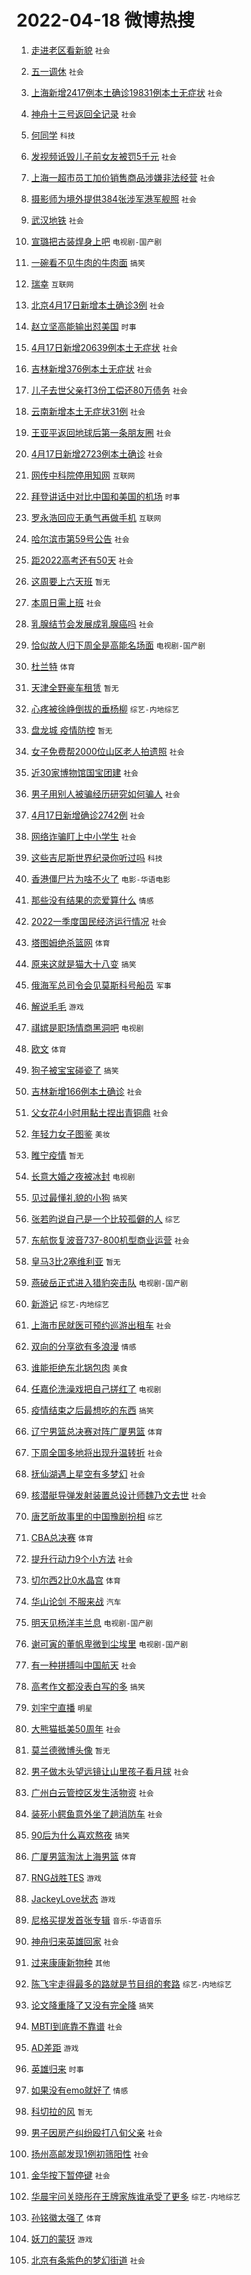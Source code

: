 # 2022-04-18 微博热搜 
1. [走进老区看新貌](https://m.weibo.cn/search?containerid=100103type%3D1%26t%3D10%26q%3D%23%E8%B5%B0%E8%BF%9B%E8%80%81%E5%8C%BA%E7%9C%8B%E6%96%B0%E8%B2%8C%23&stream_entry_id=51&isnewpage=1&extparam=seat%3D1%26c_type%3D51%26filter_type%3Drealtimehot%26pos%3D0%26cate%3D10103%26dgr%3D0%26display_time%3D1650245609%26pre_seqid%3D165024514008600612204&luicode=10000011&lfid=106003type%3D25%26t%3D3%26disable_hot%3D1%26filter_type%3Drealtimehot) `社会` 

2. [五一调休](https://m.weibo.cn/search?containerid=100103type%3D1%26t%3D10%26q%3D%23%E4%BA%94%E4%B8%80%E8%B0%83%E4%BC%91%23&stream_entry_id=31&isnewpage=1&extparam=seat%3D1%26c_type%3D31%26filter_type%3Drealtimehot%26cate%3D0%26dgr%3D0%26lcate%3D5001%26pos%3D0%26flag%3D1%26realpos%3D1%26display_time%3D1650245609%26pre_seqid%3D165024514008600612204&luicode=10000011&lfid=106003type%3D25%26t%3D3%26disable_hot%3D1%26filter_type%3Drealtimehot) `社会` 

3. [上海新增2417例本土确诊19831例本土无症状](https://m.weibo.cn/search?containerid=100103type%3D1%26t%3D10%26q%3D%23%E4%B8%8A%E6%B5%B7%E6%96%B0%E5%A2%9E2417%E4%BE%8B%E6%9C%AC%E5%9C%9F%E7%A1%AE%E8%AF%8A19831%E4%BE%8B%E6%9C%AC%E5%9C%9F%E6%97%A0%E7%97%87%E7%8A%B6%23&stream_entry_id=31&isnewpage=1&extparam=seat%3D1%26c_type%3D31%26filter_type%3Drealtimehot%26cate%3D0%26dgr%3D0%26lcate%3D5001%26pos%3D1%26flag%3D16%26realpos%3D2%26display_time%3D1650245609%26pre_seqid%3D165024514008600612204&luicode=10000011&lfid=106003type%3D25%26t%3D3%26disable_hot%3D1%26filter_type%3Drealtimehot) `社会` 

4. [神舟十三号返回全记录](https://m.weibo.cn/search?containerid=100103type%3D1%26t%3D10%26q%3D%23%E7%A5%9E%E8%88%9F%E5%8D%81%E4%B8%89%E5%8F%B7%E8%BF%94%E5%9B%9E%E5%85%A8%E8%AE%B0%E5%BD%95%23&stream_entry_id=31&isnewpage=1&extparam=seat%3D1%26c_type%3D31%26filter_type%3Drealtimehot%26cate%3D0%26dgr%3D0%26lcate%3D5001%26pos%3D2%26flag%3D0%26realpos%3D3%26display_time%3D1650245609%26pre_seqid%3D165024514008600612204&luicode=10000011&lfid=106003type%3D25%26t%3D3%26disable_hot%3D1%26filter_type%3Drealtimehot) `社会` 

5. [何同学](https://m.weibo.cn/search?containerid=100103type%3D1%26t%3D10%26q%3D%E4%BD%95%E5%90%8C%E5%AD%A6&stream_entry_id=31&isnewpage=1&extparam=seat%3D1%26c_type%3D31%26filter_type%3Drealtimehot%26cate%3D0%26dgr%3D0%26lcate%3D5001%26pos%3D3%26flag%3D16%26realpos%3D4%26display_time%3D1650245609%26pre_seqid%3D165024514008600612204&luicode=10000011&lfid=106003type%3D25%26t%3D3%26disable_hot%3D1%26filter_type%3Drealtimehot) `科技` 

6. [发视频诋毁儿子前女友被罚5千元](https://m.weibo.cn/search?containerid=100103type%3D1%26t%3D10%26q%3D%23%E5%8F%91%E8%A7%86%E9%A2%91%E8%AF%8B%E6%AF%81%E5%84%BF%E5%AD%90%E5%89%8D%E5%A5%B3%E5%8F%8B%E8%A2%AB%E7%BD%9A5%E5%8D%83%E5%85%83%23&stream_entry_id=31&isnewpage=1&extparam=seat%3D1%26c_type%3D31%26filter_type%3Drealtimehot%26cate%3D0%26dgr%3D0%26lcate%3D5001%26pos%3D4%26flag%3D1%26realpos%3D5%26display_time%3D1650245609%26pre_seqid%3D165024514008600612204&luicode=10000011&lfid=106003type%3D25%26t%3D3%26disable_hot%3D1%26filter_type%3Drealtimehot) `社会` 

7. [上海一超市员工加价销售商品涉嫌非法经营](https://m.weibo.cn/search?containerid=100103type%3D1%26t%3D10%26q%3D%23%E4%B8%8A%E6%B5%B7%E4%B8%80%E8%B6%85%E5%B8%82%E5%91%98%E5%B7%A5%E5%8A%A0%E4%BB%B7%E9%94%80%E5%94%AE%E5%95%86%E5%93%81%E6%B6%89%E5%AB%8C%E9%9D%9E%E6%B3%95%E7%BB%8F%E8%90%A5%23&stream_entry_id=31&isnewpage=1&extparam=seat%3D1%26c_type%3D31%26filter_type%3Drealtimehot%26cate%3D0%26dgr%3D0%26lcate%3D5001%26pos%3D5%26flag%3D16%26realpos%3D6%26display_time%3D1650245609%26pre_seqid%3D165024514008600612204&luicode=10000011&lfid=106003type%3D25%26t%3D3%26disable_hot%3D1%26filter_type%3Drealtimehot) `社会` 

8. [摄影师为境外提供384张涉军港军舰照](https://m.weibo.cn/search?containerid=100103type%3D1%26t%3D10%26q%3D%23%E6%91%84%E5%BD%B1%E5%B8%88%E4%B8%BA%E5%A2%83%E5%A4%96%E6%8F%90%E4%BE%9B384%E5%BC%A0%E6%B6%89%E5%86%9B%E6%B8%AF%E5%86%9B%E8%88%B0%E7%85%A7%23&stream_entry_id=31&isnewpage=1&extparam=seat%3D1%26c_type%3D31%26filter_type%3Drealtimehot%26cate%3D0%26dgr%3D0%26lcate%3D5001%26pos%3D6%26flag%3D0%26realpos%3D7%26display_time%3D1650245609%26pre_seqid%3D165024514008600612204&luicode=10000011&lfid=106003type%3D25%26t%3D3%26disable_hot%3D1%26filter_type%3Drealtimehot) `社会` 

9. [武汉地铁](https://m.weibo.cn/search?containerid=100103type%3D1%26t%3D10%26q%3D%23%E6%AD%A6%E6%B1%89%E5%9C%B0%E9%93%81%23&stream_entry_id=31&isnewpage=1&extparam=seat%3D1%26c_type%3D31%26filter_type%3Drealtimehot%26cate%3D0%26dgr%3D0%26lcate%3D5001%26pos%3D7%26flag%3D0%26realpos%3D8%26display_time%3D1650245609%26pre_seqid%3D165024514008600612204&luicode=10000011&lfid=106003type%3D25%26t%3D3%26disable_hot%3D1%26filter_type%3Drealtimehot) `社会` 

10. [宣璐把古装焊身上吧](https://m.weibo.cn/search?containerid=100103type%3D1%26t%3D10%26q%3D%23%E5%AE%A3%E7%92%90%E6%8A%8A%E5%8F%A4%E8%A3%85%E7%84%8A%E8%BA%AB%E4%B8%8A%E5%90%A7%23&stream_entry_id=31&isnewpage=1&extparam=seat%3D1%26c_type%3D31%26filter_type%3Drealtimehot%26cate%3D0%26dgr%3D0%26lcate%3D5001%26pos%3D8%26flag%3D0%26realpos%3D9%26display_time%3D1650245609%26pre_seqid%3D165024514008600612204&luicode=10000011&lfid=106003type%3D25%26t%3D3%26disable_hot%3D1%26filter_type%3Drealtimehot) `电视剧-国产剧` 

11. [一碗看不见牛肉的牛肉面](https://m.weibo.cn/search?containerid=100103type%3D1%26t%3D10%26q%3D%23%E4%B8%80%E7%A2%97%E7%9C%8B%E4%B8%8D%E8%A7%81%E7%89%9B%E8%82%89%E7%9A%84%E7%89%9B%E8%82%89%E9%9D%A2%23&stream_entry_id=31&isnewpage=1&extparam=seat%3D1%26c_type%3D31%26filter_type%3Drealtimehot%26cate%3D0%26dgr%3D0%26lcate%3D5001%26pos%3D9%26flag%3D0%26realpos%3D10%26display_time%3D1650245609%26pre_seqid%3D165024514008600612204&luicode=10000011&lfid=106003type%3D25%26t%3D3%26disable_hot%3D1%26filter_type%3Drealtimehot) `搞笑` 

12. [瑞幸](https://m.weibo.cn/search?containerid=100103type%3D1%26t%3D10%26q%3D%E7%91%9E%E5%B9%B8&stream_entry_id=31&isnewpage=1&extparam=seat%3D1%26c_type%3D31%26filter_type%3Drealtimehot%26cate%3D0%26dgr%3D0%26lcate%3D5001%26pos%3D10%26flag%3D1%26realpos%3D11%26display_time%3D1650245609%26pre_seqid%3D165024514008600612204&luicode=10000011&lfid=106003type%3D25%26t%3D3%26disable_hot%3D1%26filter_type%3Drealtimehot) `互联网` 

13. [北京4月17日新增本土确诊3例](https://m.weibo.cn/search?containerid=100103type%3D1%26t%3D10%26q%3D%23%E5%8C%97%E4%BA%AC4%E6%9C%8817%E6%97%A5%E6%96%B0%E5%A2%9E%E6%9C%AC%E5%9C%9F%E7%A1%AE%E8%AF%8A3%E4%BE%8B%23&stream_entry_id=31&isnewpage=1&extparam=seat%3D1%26c_type%3D31%26filter_type%3Drealtimehot%26cate%3D0%26dgr%3D0%26lcate%3D5001%26pos%3D11%26flag%3D1%26realpos%3D12%26display_time%3D1650245609%26pre_seqid%3D165024514008600612204&luicode=10000011&lfid=106003type%3D25%26t%3D3%26disable_hot%3D1%26filter_type%3Drealtimehot) `社会` 

14. [赵立坚高能输出怼美国](https://m.weibo.cn/search?containerid=100103type%3D1%26t%3D10%26q%3D%23%E8%B5%B5%E7%AB%8B%E5%9D%9A%E9%AB%98%E8%83%BD%E8%BE%93%E5%87%BA%E6%80%BC%E7%BE%8E%E5%9B%BD%23&stream_entry_id=31&isnewpage=1&extparam=seat%3D1%26c_type%3D31%26filter_type%3Drealtimehot%26cate%3D0%26dgr%3D0%26lcate%3D5001%26pos%3D12%26flag%3D0%26realpos%3D13%26display_time%3D1650245609%26pre_seqid%3D165024514008600612204&luicode=10000011&lfid=106003type%3D25%26t%3D3%26disable_hot%3D1%26filter_type%3Drealtimehot) `时事` 

15. [4月17日新增20639例本土无症状](https://m.weibo.cn/search?containerid=100103type%3D1%26t%3D10%26q%3D%234%E6%9C%8817%E6%97%A5%E6%96%B0%E5%A2%9E20639%E4%BE%8B%E6%9C%AC%E5%9C%9F%E6%97%A0%E7%97%87%E7%8A%B6%23&stream_entry_id=31&isnewpage=1&extparam=seat%3D1%26c_type%3D31%26filter_type%3Drealtimehot%26cate%3D0%26dgr%3D0%26lcate%3D5001%26pos%3D13%26flag%3D1%26realpos%3D14%26display_time%3D1650245609%26pre_seqid%3D165024514008600612204&luicode=10000011&lfid=106003type%3D25%26t%3D3%26disable_hot%3D1%26filter_type%3Drealtimehot) `社会` 

16. [吉林新增376例本土无症状](https://m.weibo.cn/search?containerid=100103type%3D1%26t%3D10%26q%3D%23%E5%90%89%E6%9E%97%E6%96%B0%E5%A2%9E376%E4%BE%8B%E6%9C%AC%E5%9C%9F%E6%97%A0%E7%97%87%E7%8A%B6%23&stream_entry_id=31&isnewpage=1&extparam=seat%3D1%26c_type%3D31%26filter_type%3Drealtimehot%26cate%3D0%26dgr%3D0%26lcate%3D5001%26pos%3D14%26flag%3D1%26realpos%3D15%26display_time%3D1650245609%26pre_seqid%3D165024514008600612204&luicode=10000011&lfid=106003type%3D25%26t%3D3%26disable_hot%3D1%26filter_type%3Drealtimehot) `社会` 

17. [儿子去世父亲打3份工偿还80万债务](https://m.weibo.cn/search?containerid=100103type%3D1%26t%3D10%26q%3D%23%E5%84%BF%E5%AD%90%E5%8E%BB%E4%B8%96%E7%88%B6%E4%BA%B2%E6%89%933%E4%BB%BD%E5%B7%A5%E5%81%BF%E8%BF%9880%E4%B8%87%E5%80%BA%E5%8A%A1%23&stream_entry_id=31&isnewpage=1&extparam=seat%3D1%26c_type%3D31%26filter_type%3Drealtimehot%26cate%3D0%26dgr%3D0%26lcate%3D5001%26pos%3D15%26flag%3D0%26realpos%3D16%26display_time%3D1650245609%26pre_seqid%3D165024514008600612204&luicode=10000011&lfid=106003type%3D25%26t%3D3%26disable_hot%3D1%26filter_type%3Drealtimehot) `社会` 

18. [云南新增本土无症状31例](https://m.weibo.cn/search?containerid=100103type%3D1%26t%3D10%26q%3D%23%E4%BA%91%E5%8D%97%E6%96%B0%E5%A2%9E%E6%9C%AC%E5%9C%9F%E6%97%A0%E7%97%87%E7%8A%B631%E4%BE%8B%23&stream_entry_id=31&isnewpage=1&extparam=seat%3D1%26c_type%3D31%26filter_type%3Drealtimehot%26cate%3D0%26dgr%3D0%26lcate%3D5001%26pos%3D16%26flag%3D1%26realpos%3D17%26display_time%3D1650245609%26pre_seqid%3D165024514008600612204&luicode=10000011&lfid=106003type%3D25%26t%3D3%26disable_hot%3D1%26filter_type%3Drealtimehot) `社会` 

19. [王亚平返回地球后第一条朋友圈](https://m.weibo.cn/search?containerid=100103type%3D1%26t%3D10%26q%3D%23%E7%8E%8B%E4%BA%9A%E5%B9%B3%E8%BF%94%E5%9B%9E%E5%9C%B0%E7%90%83%E5%90%8E%E7%AC%AC%E4%B8%80%E6%9D%A1%E6%9C%8B%E5%8F%8B%E5%9C%88%23&stream_entry_id=31&isnewpage=1&extparam=seat%3D1%26c_type%3D31%26filter_type%3Drealtimehot%26cate%3D0%26dgr%3D0%26lcate%3D5001%26pos%3D17%26flag%3D0%26realpos%3D18%26display_time%3D1650245609%26pre_seqid%3D165024514008600612204&luicode=10000011&lfid=106003type%3D25%26t%3D3%26disable_hot%3D1%26filter_type%3Drealtimehot) `社会` 

20. [4月17日新增2723例本土确诊](https://m.weibo.cn/search?containerid=100103type%3D1%26t%3D10%26q%3D%234%E6%9C%8817%E6%97%A5%E6%96%B0%E5%A2%9E2723%E4%BE%8B%E6%9C%AC%E5%9C%9F%E7%A1%AE%E8%AF%8A%23&stream_entry_id=31&isnewpage=1&extparam=seat%3D1%26c_type%3D31%26filter_type%3Drealtimehot%26cate%3D0%26dgr%3D0%26lcate%3D5001%26pos%3D18%26flag%3D1%26realpos%3D19%26display_time%3D1650245609%26pre_seqid%3D165024514008600612204&luicode=10000011&lfid=106003type%3D25%26t%3D3%26disable_hot%3D1%26filter_type%3Drealtimehot) `社会` 

21. [网传中科院停用知网](https://m.weibo.cn/search?containerid=100103type%3D1%26t%3D10%26q%3D%23%E7%BD%91%E4%BC%A0%E4%B8%AD%E7%A7%91%E9%99%A2%E5%81%9C%E7%94%A8%E7%9F%A5%E7%BD%91%23&stream_entry_id=31&isnewpage=1&extparam=seat%3D1%26c_type%3D31%26filter_type%3Drealtimehot%26cate%3D0%26dgr%3D0%26lcate%3D5001%26pos%3D19%26flag%3D0%26realpos%3D20%26display_time%3D1650245609%26pre_seqid%3D165024514008600612204&luicode=10000011&lfid=106003type%3D25%26t%3D3%26disable_hot%3D1%26filter_type%3Drealtimehot) `互联网` 

22. [拜登讲话中对比中国和美国的机场](https://m.weibo.cn/search?containerid=100103type%3D1%26t%3D10%26q%3D%23%E6%8B%9C%E7%99%BB%E8%AE%B2%E8%AF%9D%E4%B8%AD%E5%AF%B9%E6%AF%94%E4%B8%AD%E5%9B%BD%E5%92%8C%E7%BE%8E%E5%9B%BD%E7%9A%84%E6%9C%BA%E5%9C%BA%23&stream_entry_id=31&isnewpage=1&extparam=seat%3D1%26c_type%3D31%26filter_type%3Drealtimehot%26cate%3D0%26dgr%3D0%26lcate%3D5001%26pos%3D20%26flag%3D0%26realpos%3D21%26display_time%3D1650245609%26pre_seqid%3D165024514008600612204&luicode=10000011&lfid=106003type%3D25%26t%3D3%26disable_hot%3D1%26filter_type%3Drealtimehot) `时事` 

23. [罗永浩回应无勇气再做手机](https://m.weibo.cn/search?containerid=100103type%3D1%26t%3D10%26q%3D%23%E7%BD%97%E6%B0%B8%E6%B5%A9%E5%9B%9E%E5%BA%94%E6%97%A0%E5%8B%87%E6%B0%94%E5%86%8D%E5%81%9A%E6%89%8B%E6%9C%BA%23&stream_entry_id=31&isnewpage=1&extparam=seat%3D1%26c_type%3D31%26filter_type%3Drealtimehot%26cate%3D0%26dgr%3D0%26lcate%3D5001%26pos%3D21%26flag%3D0%26realpos%3D22%26display_time%3D1650245609%26pre_seqid%3D165024514008600612204&luicode=10000011&lfid=106003type%3D25%26t%3D3%26disable_hot%3D1%26filter_type%3Drealtimehot) `互联网` 

24. [哈尔滨市第59号公告](https://m.weibo.cn/search?containerid=100103type%3D1%26t%3D10%26q%3D%23%E5%93%88%E5%B0%94%E6%BB%A8%E5%B8%82%E7%AC%AC59%E5%8F%B7%E5%85%AC%E5%91%8A%23&stream_entry_id=31&isnewpage=1&extparam=seat%3D1%26c_type%3D31%26filter_type%3Drealtimehot%26cate%3D0%26dgr%3D0%26lcate%3D5001%26pos%3D22%26flag%3D1%26realpos%3D23%26display_time%3D1650245609%26pre_seqid%3D165024514008600612204&luicode=10000011&lfid=106003type%3D25%26t%3D3%26disable_hot%3D1%26filter_type%3Drealtimehot) `社会` 

25. [距2022高考还有50天](https://m.weibo.cn/search?containerid=100103type%3D1%26t%3D10%26q%3D%23%E8%B7%9D2022%E9%AB%98%E8%80%83%E8%BF%98%E6%9C%8950%E5%A4%A9%23&stream_entry_id=31&isnewpage=1&extparam=seat%3D1%26c_type%3D31%26filter_type%3Drealtimehot%26cate%3D0%26dgr%3D0%26lcate%3D5001%26pos%3D23%26flag%3D0%26realpos%3D24%26display_time%3D1650245609%26pre_seqid%3D165024514008600612204&luicode=10000011&lfid=106003type%3D25%26t%3D3%26disable_hot%3D1%26filter_type%3Drealtimehot) `社会` 

26. [这周要上六天班](https://m.weibo.cn/search?containerid=100103type%3D1%26t%3D10%26q%3D%E8%BF%99%E5%91%A8%E8%A6%81%E4%B8%8A%E5%85%AD%E5%A4%A9%E7%8F%AD&stream_entry_id=31&isnewpage=1&extparam=seat%3D1%26c_type%3D31%26filter_type%3Drealtimehot%26cate%3D0%26dgr%3D0%26lcate%3D5001%26pos%3D24%26flag%3D1%26realpos%3D25%26display_time%3D1650245609%26pre_seqid%3D165024514008600612204&luicode=10000011&lfid=106003type%3D25%26t%3D3%26disable_hot%3D1%26filter_type%3Drealtimehot) `暂无` 

27. [本周日需上班](https://m.weibo.cn/search?containerid=100103type%3D1%26t%3D10%26q%3D%23%E6%9C%AC%E5%91%A8%E6%97%A5%E9%9C%80%E4%B8%8A%E7%8F%AD%23&stream_entry_id=31&isnewpage=1&extparam=seat%3D1%26c_type%3D31%26filter_type%3Drealtimehot%26cate%3D0%26dgr%3D0%26lcate%3D5001%26pos%3D25%26flag%3D1%26realpos%3D26%26display_time%3D1650245609%26pre_seqid%3D165024514008600612204&luicode=10000011&lfid=106003type%3D25%26t%3D3%26disable_hot%3D1%26filter_type%3Drealtimehot) `社会` 

28. [乳腺结节会发展成乳腺癌吗](https://m.weibo.cn/search?containerid=100103type%3D1%26t%3D10%26q%3D%23%E4%B9%B3%E8%85%BA%E7%BB%93%E8%8A%82%E4%BC%9A%E5%8F%91%E5%B1%95%E6%88%90%E4%B9%B3%E8%85%BA%E7%99%8C%E5%90%97%23&stream_entry_id=31&isnewpage=1&extparam=seat%3D1%26c_type%3D31%26filter_type%3Drealtimehot%26cate%3D0%26dgr%3D0%26lcate%3D5001%26pos%3D26%26flag%3D0%26realpos%3D27%26display_time%3D1650245609%26pre_seqid%3D165024514008600612204&luicode=10000011&lfid=106003type%3D25%26t%3D3%26disable_hot%3D1%26filter_type%3Drealtimehot) `社会` 

29. [恰似故人归下周全是高能名场面](https://m.weibo.cn/search?containerid=100103type%3D1%26t%3D10%26q%3D%23%E6%81%B0%E4%BC%BC%E6%95%85%E4%BA%BA%E5%BD%92%E4%B8%8B%E5%91%A8%E5%85%A8%E6%98%AF%E9%AB%98%E8%83%BD%E5%90%8D%E5%9C%BA%E9%9D%A2%23&stream_entry_id=31&isnewpage=1&extparam=seat%3D1%26c_type%3D31%26filter_type%3Drealtimehot%26cate%3D0%26dgr%3D0%26lcate%3D5001%26pos%3D27%26flag%3D0%26realpos%3D28%26display_time%3D1650245609%26pre_seqid%3D165024514008600612204&luicode=10000011&lfid=106003type%3D25%26t%3D3%26disable_hot%3D1%26filter_type%3Drealtimehot) `电视剧-国产剧` 

30. [杜兰特](https://m.weibo.cn/search?containerid=100103type%3D1%26t%3D10%26q%3D%E6%9D%9C%E5%85%B0%E7%89%B9&stream_entry_id=31&isnewpage=1&extparam=seat%3D1%26c_type%3D31%26filter_type%3Drealtimehot%26cate%3D0%26dgr%3D0%26lcate%3D5001%26pos%3D28%26flag%3D1%26realpos%3D29%26display_time%3D1650245609%26pre_seqid%3D165024514008600612204&luicode=10000011&lfid=106003type%3D25%26t%3D3%26disable_hot%3D1%26filter_type%3Drealtimehot) `体育` 

31. [天津全野豪车租赁](https://m.weibo.cn/search?containerid=100103type%3D1%26t%3D10%26q%3D%23%E5%A4%A9%E6%B4%A5%E5%85%A8%E9%87%8E%E8%B1%AA%E8%BD%A6%E7%A7%9F%E8%B5%81%23&stream_entry_id=31&isnewpage=1&extparam=seat%3D1%26c_type%3D31%26filter_type%3Drealtimehot%26cate%3D0%26dgr%3D0%26lcate%3D5001%26pos%3D29%26flag%3D1%26realpos%3D30%26display_time%3D1650245609%26pre_seqid%3D165024514008600612204&luicode=10000011&lfid=106003type%3D25%26t%3D3%26disable_hot%3D1%26filter_type%3Drealtimehot) `暂无` 

32. [心疼被徐峥倒拔的垂杨柳](https://m.weibo.cn/search?containerid=100103type%3D1%26t%3D10%26q%3D%23%E5%BF%83%E7%96%BC%E8%A2%AB%E5%BE%90%E5%B3%A5%E5%80%92%E6%8B%94%E7%9A%84%E5%9E%82%E6%9D%A8%E6%9F%B3%23&stream_entry_id=31&isnewpage=1&extparam=seat%3D1%26c_type%3D31%26filter_type%3Drealtimehot%26cate%3D0%26dgr%3D0%26lcate%3D5001%26pos%3D30%26flag%3D1%26realpos%3D31%26display_time%3D1650245609%26pre_seqid%3D165024514008600612204&luicode=10000011&lfid=106003type%3D25%26t%3D3%26disable_hot%3D1%26filter_type%3Drealtimehot) `综艺-内地综艺` 

33. [盘龙城 疫情防控](https://m.weibo.cn/search?containerid=100103type%3D1%26t%3D10%26q%3D%E7%9B%98%E9%BE%99%E5%9F%8E+%E7%96%AB%E6%83%85%E9%98%B2%E6%8E%A7&stream_entry_id=31&isnewpage=1&extparam=seat%3D1%26c_type%3D31%26filter_type%3Drealtimehot%26cate%3D0%26dgr%3D0%26lcate%3D5001%26pos%3D31%26flag%3D1%26realpos%3D32%26display_time%3D1650245609%26pre_seqid%3D165024514008600612204&luicode=10000011&lfid=106003type%3D25%26t%3D3%26disable_hot%3D1%26filter_type%3Drealtimehot) `暂无` 

34. [女子免费帮2000位山区老人拍遗照](https://m.weibo.cn/search?containerid=100103type%3D1%26t%3D10%26q%3D%23%E5%A5%B3%E5%AD%90%E5%85%8D%E8%B4%B9%E5%B8%AE2000%E4%BD%8D%E5%B1%B1%E5%8C%BA%E8%80%81%E4%BA%BA%E6%8B%8D%E9%81%97%E7%85%A7%23&stream_entry_id=31&isnewpage=1&extparam=seat%3D1%26c_type%3D31%26filter_type%3Drealtimehot%26cate%3D0%26dgr%3D0%26lcate%3D5001%26pos%3D32%26flag%3D0%26realpos%3D33%26display_time%3D1650245609%26pre_seqid%3D165024514008600612204&luicode=10000011&lfid=106003type%3D25%26t%3D3%26disable_hot%3D1%26filter_type%3Drealtimehot) `社会` 

35. [近30家博物馆国宝团建](https://m.weibo.cn/search?containerid=100103type%3D1%26t%3D10%26q%3D%23%E8%BF%9130%E5%AE%B6%E5%8D%9A%E7%89%A9%E9%A6%86%E5%9B%BD%E5%AE%9D%E5%9B%A2%E5%BB%BA%23&stream_entry_id=31&isnewpage=1&extparam=seat%3D1%26c_type%3D31%26filter_type%3Drealtimehot%26cate%3D0%26dgr%3D0%26lcate%3D5001%26pos%3D33%26flag%3D1%26realpos%3D34%26display_time%3D1650245609%26pre_seqid%3D165024514008600612204&luicode=10000011&lfid=106003type%3D25%26t%3D3%26disable_hot%3D1%26filter_type%3Drealtimehot) `社会` 

36. [男子用别人被骗经历研究如何骗人](https://m.weibo.cn/search?containerid=100103type%3D1%26t%3D10%26q%3D%23%E7%94%B7%E5%AD%90%E7%94%A8%E5%88%AB%E4%BA%BA%E8%A2%AB%E9%AA%97%E7%BB%8F%E5%8E%86%E7%A0%94%E7%A9%B6%E5%A6%82%E4%BD%95%E9%AA%97%E4%BA%BA%23&stream_entry_id=31&isnewpage=1&extparam=seat%3D1%26c_type%3D31%26filter_type%3Drealtimehot%26cate%3D0%26dgr%3D0%26lcate%3D5001%26pos%3D34%26flag%3D0%26realpos%3D35%26display_time%3D1650245609%26pre_seqid%3D165024514008600612204&luicode=10000011&lfid=106003type%3D25%26t%3D3%26disable_hot%3D1%26filter_type%3Drealtimehot) `社会` 

37. [4月17日新增确诊2742例](https://m.weibo.cn/search?containerid=100103type%3D1%26t%3D10%26q%3D%234%E6%9C%8817%E6%97%A5%E6%96%B0%E5%A2%9E%E7%A1%AE%E8%AF%8A2742%E4%BE%8B%23&stream_entry_id=31&isnewpage=1&extparam=seat%3D1%26c_type%3D31%26filter_type%3Drealtimehot%26cate%3D0%26dgr%3D0%26lcate%3D5001%26pos%3D35%26flag%3D1%26realpos%3D36%26display_time%3D1650245609%26pre_seqid%3D165024514008600612204&luicode=10000011&lfid=106003type%3D25%26t%3D3%26disable_hot%3D1%26filter_type%3Drealtimehot) `社会` 

38. [网络诈骗盯上中小学生](https://m.weibo.cn/search?containerid=100103type%3D1%26t%3D10%26q%3D%23%E7%BD%91%E7%BB%9C%E8%AF%88%E9%AA%97%E7%9B%AF%E4%B8%8A%E4%B8%AD%E5%B0%8F%E5%AD%A6%E7%94%9F%23&stream_entry_id=31&isnewpage=1&extparam=seat%3D1%26c_type%3D31%26filter_type%3Drealtimehot%26cate%3D0%26dgr%3D0%26lcate%3D5001%26pos%3D36%26flag%3D0%26realpos%3D37%26display_time%3D1650245609%26pre_seqid%3D165024514008600612204&luicode=10000011&lfid=106003type%3D25%26t%3D3%26disable_hot%3D1%26filter_type%3Drealtimehot) `社会` 

39. [这些吉尼斯世界纪录你听过吗](https://m.weibo.cn/search?containerid=100103type%3D1%26t%3D10%26q%3D%23%E8%BF%99%E4%BA%9B%E5%90%89%E5%B0%BC%E6%96%AF%E4%B8%96%E7%95%8C%E7%BA%AA%E5%BD%95%E4%BD%A0%E5%90%AC%E8%BF%87%E5%90%97%23&stream_entry_id=31&isnewpage=1&extparam=seat%3D1%26c_type%3D31%26filter_type%3Drealtimehot%26cate%3D0%26dgr%3D0%26lcate%3D5001%26pos%3D37%26flag%3D1%26realpos%3D38%26display_time%3D1650245609%26pre_seqid%3D165024514008600612204&luicode=10000011&lfid=106003type%3D25%26t%3D3%26disable_hot%3D1%26filter_type%3Drealtimehot) `科技` 

40. [香港僵尸片为啥不火了](https://m.weibo.cn/search?containerid=100103type%3D1%26t%3D10%26q%3D%23%E9%A6%99%E6%B8%AF%E5%83%B5%E5%B0%B8%E7%89%87%E4%B8%BA%E5%95%A5%E4%B8%8D%E7%81%AB%E4%BA%86%23&stream_entry_id=31&isnewpage=1&extparam=seat%3D1%26c_type%3D31%26filter_type%3Drealtimehot%26cate%3D0%26dgr%3D0%26lcate%3D5001%26pos%3D38%26flag%3D0%26realpos%3D39%26display_time%3D1650245609%26pre_seqid%3D165024514008600612204&luicode=10000011&lfid=106003type%3D25%26t%3D3%26disable_hot%3D1%26filter_type%3Drealtimehot) `电影-华语电影` 

41. [那些没有结果的恋爱算什么](https://m.weibo.cn/search?containerid=100103type%3D1%26t%3D10%26q%3D%23%E9%82%A3%E4%BA%9B%E6%B2%A1%E6%9C%89%E7%BB%93%E6%9E%9C%E7%9A%84%E6%81%8B%E7%88%B1%E7%AE%97%E4%BB%80%E4%B9%88%23&stream_entry_id=31&isnewpage=1&extparam=seat%3D1%26c_type%3D31%26filter_type%3Drealtimehot%26cate%3D0%26dgr%3D0%26lcate%3D5001%26pos%3D39%26flag%3D0%26realpos%3D40%26display_time%3D1650245609%26pre_seqid%3D165024514008600612204&luicode=10000011&lfid=106003type%3D25%26t%3D3%26disable_hot%3D1%26filter_type%3Drealtimehot) `情感` 

42. [2022一季度国民经济运行情况](https://m.weibo.cn/search?containerid=100103type%3D1%26t%3D10%26q%3D%232022%E4%B8%80%E5%AD%A3%E5%BA%A6%E5%9B%BD%E6%B0%91%E7%BB%8F%E6%B5%8E%E8%BF%90%E8%A1%8C%E6%83%85%E5%86%B5%23&stream_entry_id=31&isnewpage=1&extparam=seat%3D1%26c_type%3D31%26filter_type%3Drealtimehot%26cate%3D0%26dgr%3D0%26lcate%3D5001%26pos%3D40%26flag%3D1%26realpos%3D41%26display_time%3D1650245609%26pre_seqid%3D165024514008600612204&luicode=10000011&lfid=106003type%3D25%26t%3D3%26disable_hot%3D1%26filter_type%3Drealtimehot) `社会` 

43. [塔图姆绝杀篮网](https://m.weibo.cn/search?containerid=100103type%3D1%26t%3D10%26q%3D%23%E5%A1%94%E5%9B%BE%E5%A7%86%E7%BB%9D%E6%9D%80%E7%AF%AE%E7%BD%91%23&stream_entry_id=31&isnewpage=1&extparam=seat%3D1%26c_type%3D31%26filter_type%3Drealtimehot%26cate%3D0%26dgr%3D0%26lcate%3D5001%26pos%3D41%26flag%3D0%26realpos%3D42%26display_time%3D1650245609%26pre_seqid%3D165024514008600612204&luicode=10000011&lfid=106003type%3D25%26t%3D3%26disable_hot%3D1%26filter_type%3Drealtimehot) `体育` 

44. [原来这就是猫大十八变](https://m.weibo.cn/search?containerid=100103type%3D1%26t%3D10%26q%3D%23%E5%8E%9F%E6%9D%A5%E8%BF%99%E5%B0%B1%E6%98%AF%E7%8C%AB%E5%A4%A7%E5%8D%81%E5%85%AB%E5%8F%98%23&stream_entry_id=31&isnewpage=1&extparam=seat%3D1%26c_type%3D31%26filter_type%3Drealtimehot%26cate%3D0%26dgr%3D0%26lcate%3D5001%26pos%3D42%26flag%3D1%26realpos%3D43%26display_time%3D1650245609%26pre_seqid%3D165024514008600612204&luicode=10000011&lfid=106003type%3D25%26t%3D3%26disable_hot%3D1%26filter_type%3Drealtimehot) `搞笑` 

45. [俄海军总司令会见莫斯科号船员](https://m.weibo.cn/search?containerid=100103type%3D1%26t%3D10%26q%3D%23%E4%BF%84%E6%B5%B7%E5%86%9B%E6%80%BB%E5%8F%B8%E4%BB%A4%E4%BC%9A%E8%A7%81%E8%8E%AB%E6%96%AF%E7%A7%91%E5%8F%B7%E8%88%B9%E5%91%98%23&stream_entry_id=31&isnewpage=1&extparam=seat%3D1%26c_type%3D31%26filter_type%3Drealtimehot%26cate%3D0%26dgr%3D0%26lcate%3D5001%26pos%3D43%26flag%3D0%26realpos%3D44%26display_time%3D1650245609%26pre_seqid%3D165024514008600612204&luicode=10000011&lfid=106003type%3D25%26t%3D3%26disable_hot%3D1%26filter_type%3Drealtimehot) `军事` 

46. [解说毛毛](https://m.weibo.cn/search?containerid=100103type%3D1%26t%3D10%26q%3D%E8%A7%A3%E8%AF%B4%E6%AF%9B%E6%AF%9B&stream_entry_id=31&isnewpage=1&extparam=seat%3D1%26c_type%3D31%26filter_type%3Drealtimehot%26cate%3D0%26dgr%3D0%26lcate%3D5001%26pos%3D44%26flag%3D0%26realpos%3D45%26display_time%3D1650245609%26pre_seqid%3D165024514008600612204&luicode=10000011&lfid=106003type%3D25%26t%3D3%26disable_hot%3D1%26filter_type%3Drealtimehot) `游戏` 

47. [祺嫔是职场情商黑洞吧](https://m.weibo.cn/search?containerid=100103type%3D1%26t%3D10%26q%3D%23%E7%A5%BA%E5%AB%94%E6%98%AF%E8%81%8C%E5%9C%BA%E6%83%85%E5%95%86%E9%BB%91%E6%B4%9E%E5%90%A7%23&stream_entry_id=31&isnewpage=1&extparam=seat%3D1%26c_type%3D31%26filter_type%3Drealtimehot%26cate%3D0%26dgr%3D0%26lcate%3D5001%26pos%3D45%26flag%3D0%26realpos%3D46%26display_time%3D1650245609%26pre_seqid%3D165024514008600612204&luicode=10000011&lfid=106003type%3D25%26t%3D3%26disable_hot%3D1%26filter_type%3Drealtimehot) `电视剧` 

48. [欧文](https://m.weibo.cn/search?containerid=100103type%3D1%26t%3D10%26q%3D%E6%AC%A7%E6%96%87&stream_entry_id=31&isnewpage=1&extparam=seat%3D1%26c_type%3D31%26filter_type%3Drealtimehot%26cate%3D0%26dgr%3D0%26lcate%3D5001%26pos%3D46%26flag%3D0%26realpos%3D47%26display_time%3D1650245609%26pre_seqid%3D165024514008600612204&luicode=10000011&lfid=106003type%3D25%26t%3D3%26disable_hot%3D1%26filter_type%3Drealtimehot) `体育` 

49. [狗子被宝宝碰瓷了](https://m.weibo.cn/search?containerid=100103type%3D1%26t%3D10%26q%3D%23%E7%8B%97%E5%AD%90%E8%A2%AB%E5%AE%9D%E5%AE%9D%E7%A2%B0%E7%93%B7%E4%BA%86%23&stream_entry_id=31&isnewpage=1&extparam=seat%3D1%26c_type%3D31%26filter_type%3Drealtimehot%26cate%3D0%26dgr%3D0%26lcate%3D5001%26pos%3D47%26flag%3D0%26realpos%3D48%26display_time%3D1650245609%26pre_seqid%3D165024514008600612204&luicode=10000011&lfid=106003type%3D25%26t%3D3%26disable_hot%3D1%26filter_type%3Drealtimehot) `搞笑` 

50. [吉林新增166例本土确诊](https://m.weibo.cn/search?containerid=100103type%3D1%26t%3D10%26q%3D%23%E5%90%89%E6%9E%97%E6%96%B0%E5%A2%9E166%E4%BE%8B%E6%9C%AC%E5%9C%9F%E7%A1%AE%E8%AF%8A%23&stream_entry_id=31&isnewpage=1&extparam=seat%3D1%26c_type%3D31%26filter_type%3Drealtimehot%26cate%3D0%26dgr%3D0%26lcate%3D5001%26pos%3D48%26flag%3D1%26realpos%3D49%26display_time%3D1650245609%26pre_seqid%3D165024514008600612204&luicode=10000011&lfid=106003type%3D25%26t%3D3%26disable_hot%3D1%26filter_type%3Drealtimehot) `社会` 

51. [父女花4小时用黏土捏出青铜鼎](https://m.weibo.cn/search?containerid=100103type%3D1%26t%3D10%26q%3D%23%E7%88%B6%E5%A5%B3%E8%8A%B14%E5%B0%8F%E6%97%B6%E7%94%A8%E9%BB%8F%E5%9C%9F%E6%8D%8F%E5%87%BA%E9%9D%92%E9%93%9C%E9%BC%8E%23&stream_entry_id=31&isnewpage=1&extparam=seat%3D1%26c_type%3D31%26filter_type%3Drealtimehot%26cate%3D0%26dgr%3D0%26lcate%3D5001%26pos%3D49%26flag%3D0%26realpos%3D50%26display_time%3D1650245609%26pre_seqid%3D165024514008600612204&luicode=10000011&lfid=106003type%3D25%26t%3D3%26disable_hot%3D1%26filter_type%3Drealtimehot) `社会` 

52. [年轻力女子图鉴](https://m.weibo.cn/search?containerid=100103type%3D1%26t%3D10%26q%3D%23%E5%B9%B4%E8%BD%BB%E5%8A%9B%E5%A5%B3%E5%AD%90%E5%9B%BE%E9%89%B4%23&stream_entry_id=31&isnewpage=1&extparam=seat%3D1%26cate%3D0%26lcate%3D5001%26pos%3D6%26dgr%3D0%26adid%3D151877%26topic_ad%3D1%26c_type%3D31%26filter_type%3Drealtimehot%26display_time%3D1650240747%26pre_seqid%3D165024027903000621283&luicode=10000011&lfid=106003type%3D25%26t%3D3%26disable_hot%3D1%26filter_type%3Drealtimehot) `美妆` 

53. [睢宁疫情](https://m.weibo.cn/search?containerid=100103type%3D1%26t%3D10%26q%3D%23%E7%9D%A2%E5%AE%81%E7%96%AB%E6%83%85%23&stream_entry_id=31&isnewpage=1&extparam=seat%3D1%26realpos%3D25%26flag%3D0%26cate%3D0%26lcate%3D5001%26pos%3D25%26dgr%3D0%26c_type%3D31%26filter_type%3Drealtimehot%26display_time%3D1650240747%26pre_seqid%3D165024027903000621283&luicode=10000011&lfid=106003type%3D25%26t%3D3%26disable_hot%3D1%26filter_type%3Drealtimehot) `暂无` 

54. [长意大婚之夜被冰封](https://m.weibo.cn/search?containerid=100103type%3D1%26t%3D10%26q%3D%23%E9%95%BF%E6%84%8F%E5%A4%A7%E5%A9%9A%E4%B9%8B%E5%A4%9C%E8%A2%AB%E5%86%B0%E5%B0%81%23&stream_entry_id=31&isnewpage=1&extparam=seat%3D1%26realpos%3D30%26flag%3D0%26cate%3D0%26lcate%3D5001%26pos%3D30%26dgr%3D0%26c_type%3D31%26filter_type%3Drealtimehot%26display_time%3D1650240747%26pre_seqid%3D165024027903000621283&luicode=10000011&lfid=106003type%3D25%26t%3D3%26disable_hot%3D1%26filter_type%3Drealtimehot) `电视剧` 

55. [见过最懂礼貌的小狗](https://m.weibo.cn/search?containerid=100103type%3D1%26t%3D10%26q%3D%23%E8%A7%81%E8%BF%87%E6%9C%80%E6%87%82%E7%A4%BC%E8%B2%8C%E7%9A%84%E5%B0%8F%E7%8B%97%23&stream_entry_id=31&isnewpage=1&extparam=seat%3D1%26realpos%3D31%26flag%3D0%26cate%3D0%26lcate%3D5001%26pos%3D31%26dgr%3D0%26c_type%3D31%26filter_type%3Drealtimehot%26display_time%3D1650240747%26pre_seqid%3D165024027903000621283&luicode=10000011&lfid=106003type%3D25%26t%3D3%26disable_hot%3D1%26filter_type%3Drealtimehot) `搞笑` 

56. [张若昀说自己是一个比较孤僻的人](https://m.weibo.cn/search?containerid=100103type%3D1%26t%3D10%26q%3D%23%E5%BC%A0%E8%8B%A5%E6%98%80%E8%AF%B4%E8%87%AA%E5%B7%B1%E6%98%AF%E4%B8%80%E4%B8%AA%E6%AF%94%E8%BE%83%E5%AD%A4%E5%83%BB%E7%9A%84%E4%BA%BA%23&stream_entry_id=31&isnewpage=1&extparam=seat%3D1%26realpos%3D32%26flag%3D0%26cate%3D0%26lcate%3D5001%26pos%3D32%26dgr%3D0%26c_type%3D31%26filter_type%3Drealtimehot%26display_time%3D1650240747%26pre_seqid%3D165024027903000621283&luicode=10000011&lfid=106003type%3D25%26t%3D3%26disable_hot%3D1%26filter_type%3Drealtimehot) `综艺` 

57. [东航恢复波音737-800机型商业运营](https://m.weibo.cn/search?containerid=100103type%3D1%26t%3D10%26q%3D%23%E4%B8%9C%E8%88%AA%E6%81%A2%E5%A4%8D%E6%B3%A2%E9%9F%B3737-800%E6%9C%BA%E5%9E%8B%E5%95%86%E4%B8%9A%E8%BF%90%E8%90%A5%23&stream_entry_id=31&isnewpage=1&extparam=seat%3D1%26realpos%3D33%26flag%3D0%26cate%3D0%26lcate%3D5001%26pos%3D33%26dgr%3D0%26c_type%3D31%26filter_type%3Drealtimehot%26display_time%3D1650240747%26pre_seqid%3D165024027903000621283&luicode=10000011&lfid=106003type%3D25%26t%3D3%26disable_hot%3D1%26filter_type%3Drealtimehot) `社会` 

58. [皇马3比2塞维利亚](https://m.weibo.cn/search?containerid=100103type%3D1%26t%3D10%26q%3D%E7%9A%87%E9%A9%AC3%E6%AF%942%E5%A1%9E%E7%BB%B4%E5%88%A9%E4%BA%9A&stream_entry_id=31&isnewpage=1&extparam=seat%3D1%26realpos%3D34%26flag%3D1%26cate%3D0%26lcate%3D5001%26pos%3D34%26dgr%3D0%26c_type%3D31%26filter_type%3Drealtimehot%26display_time%3D1650240747%26pre_seqid%3D165024027903000621283&luicode=10000011&lfid=106003type%3D25%26t%3D3%26disable_hot%3D1%26filter_type%3Drealtimehot) `暂无` 

59. [燕破岳正式进入猎豹突击队](https://m.weibo.cn/search?containerid=100103type%3D1%26t%3D10%26q%3D%23%E7%87%95%E7%A0%B4%E5%B2%B3%E6%AD%A3%E5%BC%8F%E8%BF%9B%E5%85%A5%E7%8C%8E%E8%B1%B9%E7%AA%81%E5%87%BB%E9%98%9F%23&stream_entry_id=31&isnewpage=1&extparam=seat%3D1%26realpos%3D36%26flag%3D0%26cate%3D0%26lcate%3D5001%26pos%3D36%26dgr%3D0%26c_type%3D31%26filter_type%3Drealtimehot%26display_time%3D1650240747%26pre_seqid%3D165024027903000621283&luicode=10000011&lfid=106003type%3D25%26t%3D3%26disable_hot%3D1%26filter_type%3Drealtimehot) `电视剧-国产剧` 

60. [新游记](https://m.weibo.cn/search?containerid=100103type%3D1%26t%3D10%26q%3D%E6%96%B0%E6%B8%B8%E8%AE%B0&stream_entry_id=31&isnewpage=1&extparam=seat%3D1%26realpos%3D37%26flag%3D0%26cate%3D0%26lcate%3D5001%26pos%3D37%26dgr%3D0%26c_type%3D31%26filter_type%3Drealtimehot%26display_time%3D1650240747%26pre_seqid%3D165024027903000621283&luicode=10000011&lfid=106003type%3D25%26t%3D3%26disable_hot%3D1%26filter_type%3Drealtimehot) `综艺-内地综艺` 

61. [上海市民就医可预约巡游出租车](https://m.weibo.cn/search?containerid=100103type%3D1%26t%3D10%26q%3D%23%E4%B8%8A%E6%B5%B7%E5%B8%82%E6%B0%91%E5%B0%B1%E5%8C%BB%E5%8F%AF%E9%A2%84%E7%BA%A6%E5%B7%A1%E6%B8%B8%E5%87%BA%E7%A7%9F%E8%BD%A6%23&stream_entry_id=31&isnewpage=1&extparam=seat%3D1%26realpos%3D38%26flag%3D0%26cate%3D0%26lcate%3D5001%26pos%3D38%26dgr%3D0%26c_type%3D31%26filter_type%3Drealtimehot%26display_time%3D1650240747%26pre_seqid%3D165024027903000621283&luicode=10000011&lfid=106003type%3D25%26t%3D3%26disable_hot%3D1%26filter_type%3Drealtimehot) `社会` 

62. [双向的分享欲有多浪漫](https://m.weibo.cn/search?containerid=100103type%3D1%26t%3D10%26q%3D%23%E5%8F%8C%E5%90%91%E7%9A%84%E5%88%86%E4%BA%AB%E6%AC%B2%E6%9C%89%E5%A4%9A%E6%B5%AA%E6%BC%AB%23&stream_entry_id=31&isnewpage=1&extparam=seat%3D1%26realpos%3D39%26flag%3D0%26cate%3D0%26lcate%3D5001%26pos%3D39%26dgr%3D0%26c_type%3D31%26filter_type%3Drealtimehot%26display_time%3D1650240747%26pre_seqid%3D165024027903000621283&luicode=10000011&lfid=106003type%3D25%26t%3D3%26disable_hot%3D1%26filter_type%3Drealtimehot) `情感` 

63. [谁能拒绝东北锅包肉](https://m.weibo.cn/search?containerid=100103type%3D1%26t%3D10%26q%3D%23%E8%B0%81%E8%83%BD%E6%8B%92%E7%BB%9D%E4%B8%9C%E5%8C%97%E9%94%85%E5%8C%85%E8%82%89%23&stream_entry_id=31&isnewpage=1&extparam=seat%3D1%26realpos%3D40%26flag%3D0%26cate%3D0%26lcate%3D5001%26pos%3D40%26dgr%3D0%26c_type%3D31%26filter_type%3Drealtimehot%26display_time%3D1650240747%26pre_seqid%3D165024027903000621283&luicode=10000011&lfid=106003type%3D25%26t%3D3%26disable_hot%3D1%26filter_type%3Drealtimehot) `美食` 

64. [任嘉伦洗澡戏把自己搓红了](https://m.weibo.cn/search?containerid=100103type%3D1%26t%3D10%26q%3D%23%E4%BB%BB%E5%98%89%E4%BC%A6%E6%B4%97%E6%BE%A1%E6%88%8F%E6%8A%8A%E8%87%AA%E5%B7%B1%E6%90%93%E7%BA%A2%E4%BA%86%23&stream_entry_id=31&isnewpage=1&extparam=seat%3D1%26realpos%3D41%26flag%3D0%26cate%3D0%26lcate%3D5001%26pos%3D41%26dgr%3D0%26c_type%3D31%26filter_type%3Drealtimehot%26display_time%3D1650240747%26pre_seqid%3D165024027903000621283&luicode=10000011&lfid=106003type%3D25%26t%3D3%26disable_hot%3D1%26filter_type%3Drealtimehot) `电视剧` 

65. [疫情结束之后最想吃的东西](https://m.weibo.cn/search?containerid=100103type%3D1%26t%3D10%26q%3D%23%E7%96%AB%E6%83%85%E7%BB%93%E6%9D%9F%E4%B9%8B%E5%90%8E%E6%9C%80%E6%83%B3%E5%90%83%E7%9A%84%E4%B8%9C%E8%A5%BF%23&stream_entry_id=31&isnewpage=1&extparam=seat%3D1%26realpos%3D42%26flag%3D0%26cate%3D0%26lcate%3D5001%26pos%3D42%26dgr%3D0%26c_type%3D31%26filter_type%3Drealtimehot%26display_time%3D1650240747%26pre_seqid%3D165024027903000621283&luicode=10000011&lfid=106003type%3D25%26t%3D3%26disable_hot%3D1%26filter_type%3Drealtimehot) `搞笑` 

66. [辽宁男篮总决赛对阵广厦男篮](https://m.weibo.cn/search?containerid=100103type%3D1%26t%3D10%26q%3D%23%E8%BE%BD%E5%AE%81%E7%94%B7%E7%AF%AE%E6%80%BB%E5%86%B3%E8%B5%9B%E5%AF%B9%E9%98%B5%E5%B9%BF%E5%8E%A6%E7%94%B7%E7%AF%AE%23&stream_entry_id=31&isnewpage=1&extparam=seat%3D1%26realpos%3D43%26flag%3D0%26cate%3D0%26lcate%3D5001%26pos%3D43%26dgr%3D0%26c_type%3D31%26filter_type%3Drealtimehot%26display_time%3D1650240747%26pre_seqid%3D165024027903000621283&luicode=10000011&lfid=106003type%3D25%26t%3D3%26disable_hot%3D1%26filter_type%3Drealtimehot) `体育` 

67. [下周全国多地将出现升温转折](https://m.weibo.cn/search?containerid=100103type%3D1%26t%3D10%26q%3D%23%E4%B8%8B%E5%91%A8%E5%85%A8%E5%9B%BD%E5%A4%9A%E5%9C%B0%E5%B0%86%E5%87%BA%E7%8E%B0%E5%8D%87%E6%B8%A9%E8%BD%AC%E6%8A%98%23&stream_entry_id=31&isnewpage=1&extparam=seat%3D1%26realpos%3D44%26flag%3D0%26cate%3D0%26lcate%3D5001%26pos%3D44%26dgr%3D0%26c_type%3D31%26filter_type%3Drealtimehot%26display_time%3D1650240747%26pre_seqid%3D165024027903000621283&luicode=10000011&lfid=106003type%3D25%26t%3D3%26disable_hot%3D1%26filter_type%3Drealtimehot) `社会` 

68. [抚仙湖遇上星空有多梦幻](https://m.weibo.cn/search?containerid=100103type%3D1%26t%3D10%26q%3D%23%E6%8A%9A%E4%BB%99%E6%B9%96%E9%81%87%E4%B8%8A%E6%98%9F%E7%A9%BA%E6%9C%89%E5%A4%9A%E6%A2%A6%E5%B9%BB%23&stream_entry_id=31&isnewpage=1&extparam=seat%3D1%26realpos%3D45%26flag%3D1%26cate%3D0%26lcate%3D5001%26pos%3D45%26dgr%3D0%26c_type%3D31%26filter_type%3Drealtimehot%26display_time%3D1650240747%26pre_seqid%3D165024027903000621283&luicode=10000011&lfid=106003type%3D25%26t%3D3%26disable_hot%3D1%26filter_type%3Drealtimehot) `社会` 

69. [核潜艇导弹发射装置总设计师魏乃文去世](https://m.weibo.cn/search?containerid=100103type%3D1%26t%3D10%26q%3D%23%E6%A0%B8%E6%BD%9C%E8%89%87%E5%AF%BC%E5%BC%B9%E5%8F%91%E5%B0%84%E8%A3%85%E7%BD%AE%E6%80%BB%E8%AE%BE%E8%AE%A1%E5%B8%88%E9%AD%8F%E4%B9%83%E6%96%87%E5%8E%BB%E4%B8%96%23&stream_entry_id=31&isnewpage=1&extparam=seat%3D1%26realpos%3D46%26flag%3D0%26cate%3D0%26lcate%3D5001%26pos%3D46%26dgr%3D0%26c_type%3D31%26filter_type%3Drealtimehot%26display_time%3D1650240747%26pre_seqid%3D165024027903000621283&luicode=10000011&lfid=106003type%3D25%26t%3D3%26disable_hot%3D1%26filter_type%3Drealtimehot) `社会` 

70. [唐艺昕故事里的中国豫剧扮相](https://m.weibo.cn/search?containerid=100103type%3D1%26t%3D10%26q%3D%23%E5%94%90%E8%89%BA%E6%98%95%E6%95%85%E4%BA%8B%E9%87%8C%E7%9A%84%E4%B8%AD%E5%9B%BD%E8%B1%AB%E5%89%A7%E6%89%AE%E7%9B%B8%23&stream_entry_id=31&isnewpage=1&extparam=seat%3D1%26realpos%3D47%26flag%3D0%26cate%3D0%26lcate%3D5001%26pos%3D47%26dgr%3D0%26c_type%3D31%26filter_type%3Drealtimehot%26display_time%3D1650240747%26pre_seqid%3D165024027903000621283&luicode=10000011&lfid=106003type%3D25%26t%3D3%26disable_hot%3D1%26filter_type%3Drealtimehot) `综艺` 

71. [CBA总决赛](https://m.weibo.cn/search?containerid=100103type%3D1%26t%3D10%26q%3D%23CBA%E6%80%BB%E5%86%B3%E8%B5%9B%23&stream_entry_id=31&isnewpage=1&extparam=seat%3D1%26realpos%3D48%26flag%3D0%26cate%3D0%26lcate%3D5001%26pos%3D48%26dgr%3D0%26c_type%3D31%26filter_type%3Drealtimehot%26display_time%3D1650240747%26pre_seqid%3D165024027903000621283&luicode=10000011&lfid=106003type%3D25%26t%3D3%26disable_hot%3D1%26filter_type%3Drealtimehot) `体育` 

72. [提升行动力9个小方法](https://m.weibo.cn/search?containerid=100103type%3D1%26t%3D10%26q%3D%23%E6%8F%90%E5%8D%87%E8%A1%8C%E5%8A%A8%E5%8A%9B9%E4%B8%AA%E5%B0%8F%E6%96%B9%E6%B3%95%23&stream_entry_id=31&isnewpage=1&extparam=seat%3D1%26realpos%3D49%26flag%3D1%26cate%3D0%26lcate%3D5001%26pos%3D49%26dgr%3D0%26c_type%3D31%26filter_type%3Drealtimehot%26display_time%3D1650240747%26pre_seqid%3D165024027903000621283&luicode=10000011&lfid=106003type%3D25%26t%3D3%26disable_hot%3D1%26filter_type%3Drealtimehot) `社会` 

73. [切尔西2比0水晶宫](http://m.weibo.cn/c/wbox?&id=j84w2uenjc&roomid=9508&q=%23%E5%88%87%E5%B0%94%E8%A5%BF2%E6%AF%940%E6%B0%B4%E6%99%B6%E5%AE%AB%23&extparam=seat%3D1%26realpos%3D50%26flag%3D1%26cate%3D0%26lcate%3D5001%26pos%3D50%26dgr%3D0%26c_type%3D31%26filter_type%3Drealtimehot%26display_time%3D1650240747%26pre_seqid%3D165024027903000621283&luicode=10000011&lfid=106003type%3D25%26t%3D3%26disable_hot%3D1%26filter_type%3Drealtimehot) `体育` 

74. [华山论剑 不服来战](https://m.weibo.cn/search?containerid=100103type%3D1%26t%3D10%26q%3D%23%E5%8D%8E%E5%B1%B1%E8%AE%BA%E5%89%91+%E4%B8%8D%E6%9C%8D%E6%9D%A5%E6%88%98%23&stream_entry_id=31&isnewpage=1&extparam=seat%3D1%26c_type%3D31%26cate%3D0%26dgr%3D0%26lcate%3D5001%26pos%3D6%26topic_ad%3D1%26filter_type%3Drealtimehot%26adid%3D151680%26display_time%3D1650236639%26pre_seqid%3D16502366398350417279345&luicode=10000011&lfid=106003type%3D25%26t%3D3%26disable_hot%3D1%26filter_type%3Drealtimehot) `汽车` 

75. [明天见杨洋丰兰息](https://m.weibo.cn/search?containerid=100103type%3D1%26t%3D10%26q%3D%23%E6%98%8E%E5%A4%A9%E8%A7%81%E6%9D%A8%E6%B4%8B%E4%B8%B0%E5%85%B0%E6%81%AF%23&stream_entry_id=31&isnewpage=1&extparam=seat%3D1%26c_type%3D31%26cate%3D0%26dgr%3D0%26lcate%3D5001%26realpos%3D25%26pos%3D25%26filter_type%3Drealtimehot%26flag%3D0%26display_time%3D1650236639%26pre_seqid%3D16502366398350417279345&luicode=10000011&lfid=106003type%3D25%26t%3D3%26disable_hot%3D1%26filter_type%3Drealtimehot) `电视剧-国产剧` 

76. [谢可寅的董帆卑微到尘埃里](https://m.weibo.cn/search?containerid=100103type%3D1%26t%3D10%26q%3D%23%E8%B0%A2%E5%8F%AF%E5%AF%85%E7%9A%84%E8%91%A3%E5%B8%86%E5%8D%91%E5%BE%AE%E5%88%B0%E5%B0%98%E5%9F%83%E9%87%8C%23&stream_entry_id=31&isnewpage=1&extparam=seat%3D1%26c_type%3D31%26cate%3D0%26dgr%3D0%26lcate%3D5001%26realpos%3D28%26pos%3D28%26filter_type%3Drealtimehot%26flag%3D0%26display_time%3D1650236639%26pre_seqid%3D16502366398350417279345&luicode=10000011&lfid=106003type%3D25%26t%3D3%26disable_hot%3D1%26filter_type%3Drealtimehot) `电视剧-国产剧` 

77. [有一种拼搏叫中国航天](https://m.weibo.cn/search?containerid=100103type%3D1%26t%3D10%26q%3D%23%E6%9C%89%E4%B8%80%E7%A7%8D%E6%8B%BC%E6%90%8F%E5%8F%AB%E4%B8%AD%E5%9B%BD%E8%88%AA%E5%A4%A9%23&stream_entry_id=31&isnewpage=1&extparam=seat%3D1%26c_type%3D31%26cate%3D0%26dgr%3D0%26lcate%3D5001%26realpos%3D30%26pos%3D30%26filter_type%3Drealtimehot%26flag%3D1%26display_time%3D1650236639%26pre_seqid%3D16502366398350417279345&luicode=10000011&lfid=106003type%3D25%26t%3D3%26disable_hot%3D1%26filter_type%3Drealtimehot) `社会` 

78. [高考作文都没表白写的多](https://m.weibo.cn/search?containerid=100103type%3D1%26t%3D10%26q%3D%23%E9%AB%98%E8%80%83%E4%BD%9C%E6%96%87%E9%83%BD%E6%B2%A1%E8%A1%A8%E7%99%BD%E5%86%99%E7%9A%84%E5%A4%9A%23&stream_entry_id=31&isnewpage=1&extparam=seat%3D1%26c_type%3D31%26cate%3D0%26dgr%3D0%26lcate%3D5001%26realpos%3D33%26pos%3D33%26filter_type%3Drealtimehot%26flag%3D0%26display_time%3D1650236639%26pre_seqid%3D16502366398350417279345&luicode=10000011&lfid=106003type%3D25%26t%3D3%26disable_hot%3D1%26filter_type%3Drealtimehot) `搞笑` 

79. [刘宇宁直播](https://m.weibo.cn/search?containerid=100103type%3D1%26t%3D10%26q%3D%23%E5%88%98%E5%AE%87%E5%AE%81%E7%9B%B4%E6%92%AD%23&stream_entry_id=31&isnewpage=1&extparam=seat%3D1%26c_type%3D31%26cate%3D0%26dgr%3D0%26lcate%3D5001%26realpos%3D36%26pos%3D36%26filter_type%3Drealtimehot%26flag%3D0%26display_time%3D1650236639%26pre_seqid%3D16502366398350417279345&luicode=10000011&lfid=106003type%3D25%26t%3D3%26disable_hot%3D1%26filter_type%3Drealtimehot) `明星` 

80. [大熊猫抵美50周年](https://m.weibo.cn/search?containerid=100103type%3D1%26t%3D10%26q%3D%23%E5%A4%A7%E7%86%8A%E7%8C%AB%E6%8A%B5%E7%BE%8E50%E5%91%A8%E5%B9%B4%23&stream_entry_id=31&isnewpage=1&extparam=seat%3D1%26c_type%3D31%26cate%3D0%26dgr%3D0%26lcate%3D5001%26realpos%3D38%26pos%3D38%26filter_type%3Drealtimehot%26flag%3D1%26display_time%3D1650236639%26pre_seqid%3D16502366398350417279345&luicode=10000011&lfid=106003type%3D25%26t%3D3%26disable_hot%3D1%26filter_type%3Drealtimehot) `社会` 

81. [莫兰德微博头像](https://m.weibo.cn/search?containerid=100103type%3D1%26t%3D10%26q%3D%E8%8E%AB%E5%85%B0%E5%BE%B7%E5%BE%AE%E5%8D%9A%E5%A4%B4%E5%83%8F&stream_entry_id=31&isnewpage=1&extparam=seat%3D1%26c_type%3D31%26cate%3D0%26dgr%3D0%26lcate%3D5001%26realpos%3D41%26pos%3D41%26filter_type%3Drealtimehot%26flag%3D0%26display_time%3D1650236639%26pre_seqid%3D16502366398350417279345&luicode=10000011&lfid=106003type%3D25%26t%3D3%26disable_hot%3D1%26filter_type%3Drealtimehot) `暂无` 

82. [男子做木头望远镜让山里孩子看月球](https://m.weibo.cn/search?containerid=100103type%3D1%26t%3D10%26q%3D%23%E7%94%B7%E5%AD%90%E5%81%9A%E6%9C%A8%E5%A4%B4%E6%9C%9B%E8%BF%9C%E9%95%9C%E8%AE%A9%E5%B1%B1%E9%87%8C%E5%AD%A9%E5%AD%90%E7%9C%8B%E6%9C%88%E7%90%83%23&stream_entry_id=31&isnewpage=1&extparam=seat%3D1%26c_type%3D31%26cate%3D0%26dgr%3D0%26lcate%3D5001%26realpos%3D43%26pos%3D43%26filter_type%3Drealtimehot%26flag%3D0%26display_time%3D1650236639%26pre_seqid%3D16502366398350417279345&luicode=10000011&lfid=106003type%3D25%26t%3D3%26disable_hot%3D1%26filter_type%3Drealtimehot) `社会` 

83. [广州白云管控区发生活物资](https://m.weibo.cn/search?containerid=100103type%3D1%26t%3D10%26q%3D%23%E5%B9%BF%E5%B7%9E%E7%99%BD%E4%BA%91%E7%AE%A1%E6%8E%A7%E5%8C%BA%E5%8F%91%E7%94%9F%E6%B4%BB%E7%89%A9%E8%B5%84%23&stream_entry_id=31&isnewpage=1&extparam=seat%3D1%26c_type%3D31%26cate%3D0%26dgr%3D0%26lcate%3D5001%26realpos%3D44%26pos%3D44%26filter_type%3Drealtimehot%26flag%3D0%26display_time%3D1650236639%26pre_seqid%3D16502366398350417279345&luicode=10000011&lfid=106003type%3D25%26t%3D3%26disable_hot%3D1%26filter_type%3Drealtimehot) `社会` 

84. [装死小鳄鱼意外坐了趟消防车](https://m.weibo.cn/search?containerid=100103type%3D1%26t%3D10%26q%3D%23%E8%A3%85%E6%AD%BB%E5%B0%8F%E9%B3%84%E9%B1%BC%E6%84%8F%E5%A4%96%E5%9D%90%E4%BA%86%E8%B6%9F%E6%B6%88%E9%98%B2%E8%BD%A6%23&stream_entry_id=31&isnewpage=1&extparam=seat%3D1%26c_type%3D31%26cate%3D0%26dgr%3D0%26lcate%3D5001%26realpos%3D45%26pos%3D45%26filter_type%3Drealtimehot%26flag%3D0%26display_time%3D1650236639%26pre_seqid%3D16502366398350417279345&luicode=10000011&lfid=106003type%3D25%26t%3D3%26disable_hot%3D1%26filter_type%3Drealtimehot) `社会` 

85. [90后为什么喜欢熬夜](https://m.weibo.cn/search?containerid=100103type%3D1%26t%3D10%26q%3D%2390%E5%90%8E%E4%B8%BA%E4%BB%80%E4%B9%88%E5%96%9C%E6%AC%A2%E7%86%AC%E5%A4%9C%23&stream_entry_id=31&isnewpage=1&extparam=seat%3D1%26c_type%3D31%26cate%3D0%26dgr%3D0%26lcate%3D5001%26realpos%3D46%26pos%3D46%26filter_type%3Drealtimehot%26flag%3D0%26display_time%3D1650236639%26pre_seqid%3D16502366398350417279345&luicode=10000011&lfid=106003type%3D25%26t%3D3%26disable_hot%3D1%26filter_type%3Drealtimehot) `搞笑` 

86. [广厦男篮淘汰上海男篮](https://m.weibo.cn/search?containerid=100103type%3D1%26t%3D10%26q%3D%23%E5%B9%BF%E5%8E%A6%E7%94%B7%E7%AF%AE%E6%B7%98%E6%B1%B0%E4%B8%8A%E6%B5%B7%E7%94%B7%E7%AF%AE%23&stream_entry_id=31&isnewpage=1&extparam=seat%3D1%26c_type%3D31%26cate%3D0%26dgr%3D0%26lcate%3D5001%26realpos%3D47%26pos%3D47%26filter_type%3Drealtimehot%26flag%3D0%26display_time%3D1650236639%26pre_seqid%3D16502366398350417279345&luicode=10000011&lfid=106003type%3D25%26t%3D3%26disable_hot%3D1%26filter_type%3Drealtimehot) `体育` 

87. [RNG战胜TES](https://m.weibo.cn/search?containerid=100103type%3D1%26t%3D10%26q%3D%23RNG%E6%88%98%E8%83%9CTES%23&stream_entry_id=31&isnewpage=1&extparam=seat%3D1%26c_type%3D31%26cate%3D0%26dgr%3D0%26lcate%3D5001%26realpos%3D48%26pos%3D48%26filter_type%3Drealtimehot%26flag%3D0%26display_time%3D1650236639%26pre_seqid%3D16502366398350417279345&luicode=10000011&lfid=106003type%3D25%26t%3D3%26disable_hot%3D1%26filter_type%3Drealtimehot) `游戏` 

88. [JackeyLove状态](https://m.weibo.cn/search?containerid=100103type%3D1%26t%3D10%26q%3D%23JackeyLove%E7%8A%B6%E6%80%81%23&stream_entry_id=31&isnewpage=1&extparam=seat%3D1%26c_type%3D31%26cate%3D0%26dgr%3D0%26lcate%3D5001%26realpos%3D49%26pos%3D49%26filter_type%3Drealtimehot%26flag%3D0%26display_time%3D1650236639%26pre_seqid%3D16502366398350417279345&luicode=10000011&lfid=106003type%3D25%26t%3D3%26disable_hot%3D1%26filter_type%3Drealtimehot) `游戏` 

89. [尼格买提发首张专辑](https://m.weibo.cn/search?containerid=100103type%3D1%26t%3D10%26q%3D%23%E5%B0%BC%E6%A0%BC%E4%B9%B0%E6%8F%90%E5%8F%91%E9%A6%96%E5%BC%A0%E4%B8%93%E8%BE%91%23&stream_entry_id=31&isnewpage=1&extparam=seat%3D1%26c_type%3D31%26cate%3D0%26dgr%3D0%26lcate%3D5001%26realpos%3D50%26pos%3D50%26filter_type%3Drealtimehot%26flag%3D0%26display_time%3D1650236639%26pre_seqid%3D16502366398350417279345&luicode=10000011&lfid=106003type%3D25%26t%3D3%26disable_hot%3D1%26filter_type%3Drealtimehot) `音乐-华语音乐` 

90. [神舟归来英雄回家](https://m.weibo.cn/search?containerid=100103type%3D1%26t%3D10%26q%3D%23%E7%A5%9E%E8%88%9F%E5%BD%92%E6%9D%A5%E8%8B%B1%E9%9B%84%E5%9B%9E%E5%AE%B6%23&stream_entry_id=51&isnewpage=1&extparam=seat%3D1%26c_type%3D51%26filter_type%3Drealtimehot%26pos%3D0%26cate%3D10103%26dgr%3D0%26display_time%3D1650233092%26pre_seqid%3D16502330925179126625325&luicode=10000011&lfid=106003type%3D25%26t%3D3%26disable_hot%3D1%26filter_type%3Drealtimehot) `社会` 

91. [过来康康新物种](https://m.weibo.cn/search?containerid=100103type%3D1%26t%3D10%26q%3D%23%E8%BF%87%E6%9D%A5%E5%BA%B7%E5%BA%B7%E6%96%B0%E7%89%A9%E7%A7%8D%23&stream_entry_id=31&isnewpage=1&extparam=seat%3D1%26c_type%3D31%26filter_type%3Drealtimehot%26cate%3D0%26dgr%3D0%26lcate%3D5001%26pos%3D6%26topic_ad%3D1%26adid%3D151837%26display_time%3D1650233092%26pre_seqid%3D16502330925179126625325&luicode=10000011&lfid=106003type%3D25%26t%3D3%26disable_hot%3D1%26filter_type%3Drealtimehot) `其他` 

92. [陈飞宇走得最多的路就是节目组的套路](https://m.weibo.cn/search?containerid=100103type%3D1%26t%3D10%26q%3D%23%E9%99%88%E9%A3%9E%E5%AE%87%E8%B5%B0%E5%BE%97%E6%9C%80%E5%A4%9A%E7%9A%84%E8%B7%AF%E5%B0%B1%E6%98%AF%E8%8A%82%E7%9B%AE%E7%BB%84%E7%9A%84%E5%A5%97%E8%B7%AF%23&stream_entry_id=31&isnewpage=1&extparam=seat%3D1%26c_type%3D31%26filter_type%3Drealtimehot%26cate%3D0%26dgr%3D0%26lcate%3D5001%26pos%3D36%26flag%3D0%26realpos%3D36%26display_time%3D1650233092%26pre_seqid%3D16502330925179126625325&luicode=10000011&lfid=106003type%3D25%26t%3D3%26disable_hot%3D1%26filter_type%3Drealtimehot) `综艺-内地综艺` 

93. [论文降重降了又没有完全降](https://m.weibo.cn/search?containerid=100103type%3D1%26t%3D10%26q%3D%23%E8%AE%BA%E6%96%87%E9%99%8D%E9%87%8D%E9%99%8D%E4%BA%86%E5%8F%88%E6%B2%A1%E6%9C%89%E5%AE%8C%E5%85%A8%E9%99%8D%23&stream_entry_id=31&isnewpage=1&extparam=seat%3D1%26c_type%3D31%26filter_type%3Drealtimehot%26cate%3D0%26dgr%3D0%26lcate%3D5001%26pos%3D48%26flag%3D0%26realpos%3D48%26display_time%3D1650233092%26pre_seqid%3D16502330925179126625325&luicode=10000011&lfid=106003type%3D25%26t%3D3%26disable_hot%3D1%26filter_type%3Drealtimehot) `搞笑` 

94. [MBTI到底靠不靠谱](https://m.weibo.cn/search?containerid=100103type%3D1%26t%3D10%26q%3D%23MBTI%E5%88%B0%E5%BA%95%E9%9D%A0%E4%B8%8D%E9%9D%A0%E8%B0%B1%23&stream_entry_id=31&isnewpage=1&extparam=seat%3D1%26c_type%3D31%26filter_type%3Drealtimehot%26cate%3D0%26dgr%3D0%26lcate%3D5001%26pos%3D49%26flag%3D0%26realpos%3D49%26display_time%3D1650233092%26pre_seqid%3D16502330925179126625325&luicode=10000011&lfid=106003type%3D25%26t%3D3%26disable_hot%3D1%26filter_type%3Drealtimehot) `社会` 

95. [AD差距](https://m.weibo.cn/search?containerid=100103type%3D1%26t%3D10%26q%3DAD%E5%B7%AE%E8%B7%9D&stream_entry_id=31&isnewpage=1&extparam=seat%3D1%26c_type%3D31%26filter_type%3Drealtimehot%26cate%3D0%26dgr%3D0%26lcate%3D5001%26pos%3D50%26flag%3D0%26realpos%3D50%26display_time%3D1650233092%26pre_seqid%3D16502330925179126625325&luicode=10000011&lfid=106003type%3D25%26t%3D3%26disable_hot%3D1%26filter_type%3Drealtimehot) `游戏` 

96. [英雄归来](https://m.weibo.cn/search?containerid=100103type%3D1%26t%3D10%26q%3D%23%E8%8B%B1%E9%9B%84%E5%BD%92%E6%9D%A5%23&stream_entry_id=51&isnewpage=1&extparam=seat%3D1%26c_type%3D51%26pos%3D0%26cate%3D10103%26dgr%3D0%26filter_type%3Drealtimehot%26display_time%3D1650229428%26pre_seqid%3D165022895968600621288&luicode=10000011&lfid=106003type%3D25%26t%3D3%26disable_hot%3D1%26filter_type%3Drealtimehot) `时事` 

97. [如果没有emo就好了](https://m.weibo.cn/search?containerid=100103type%3D1%26t%3D10%26q%3D%23%E5%A6%82%E6%9E%9C%E6%B2%A1%E6%9C%89emo%E5%B0%B1%E5%A5%BD%E4%BA%86%23&stream_entry_id=31&isnewpage=1&extparam=seat%3D1%26c_type%3D31%26cate%3D0%26dgr%3D0%26lcate%3D5001%26realpos%3D43%26pos%3D42%26filter_type%3Drealtimehot%26flag%3D0%26display_time%3D1650229428%26pre_seqid%3D165022895968600621288&luicode=10000011&lfid=106003type%3D25%26t%3D3%26disable_hot%3D1%26filter_type%3Drealtimehot) `情感` 

98. [科切拉的风](https://m.weibo.cn/search?containerid=100103type%3D1%26t%3D10%26q%3D%23%E7%A7%91%E5%88%87%E6%8B%89%E7%9A%84%E9%A3%8E%23&stream_entry_id=31&isnewpage=1&extparam=seat%3D1%26c_type%3D31%26cate%3D0%26dgr%3D0%26lcate%3D5001%26realpos%3D49%26pos%3D49%26filter_type%3Drealtimehot%26flag%3D0%26display_time%3D1650225848%26pre_seqid%3D1650225848764028358257&luicode=10000011&lfid=106003type%3D25%26t%3D3%26disable_hot%3D1%26filter_type%3Drealtimehot) `暂无` 

99. [男子因房产纠纷殴打八旬父亲](https://m.weibo.cn/search?containerid=100103type%3D1%26t%3D10%26q%3D%23%E7%94%B7%E5%AD%90%E5%9B%A0%E6%88%BF%E4%BA%A7%E7%BA%A0%E7%BA%B7%E6%AE%B4%E6%89%93%E5%85%AB%E6%97%AC%E7%88%B6%E4%BA%B2%23&stream_entry_id=31&isnewpage=1&extparam=seat%3D1%26c_type%3D31%26cate%3D0%26dgr%3D0%26lcate%3D5001%26realpos%3D49%26pos%3D48%26filter_type%3Drealtimehot%26flag%3D0%26display_time%3D1650215192%26pre_seqid%3D16502151928950414831285&luicode=10000011&lfid=106003type%3D25%26t%3D3%26disable_hot%3D1%26filter_type%3Drealtimehot) `社会` 

100. [扬州高邮发现1例初筛阳性](https://m.weibo.cn/search?containerid=100103type%3D1%26t%3D10%26q%3D%23%E6%89%AC%E5%B7%9E%E9%AB%98%E9%82%AE%E5%8F%91%E7%8E%B01%E4%BE%8B%E5%88%9D%E7%AD%9B%E9%98%B3%E6%80%A7%23&stream_entry_id=31&isnewpage=1&extparam=seat%3D1%26c_type%3D31%26cate%3D0%26dgr%3D0%26lcate%3D5001%26realpos%3D50%26pos%3D49%26filter_type%3Drealtimehot%26flag%3D0%26display_time%3D1650215192%26pre_seqid%3D16502151928950414831285&luicode=10000011&lfid=106003type%3D25%26t%3D3%26disable_hot%3D1%26filter_type%3Drealtimehot) `社会` 

101. [金华按下暂停键](https://m.weibo.cn/search?containerid=100103type%3D1%26t%3D10%26q%3D%23%E9%87%91%E5%8D%8E%E6%8C%89%E4%B8%8B%E6%9A%82%E5%81%9C%E9%94%AE%23&stream_entry_id=31&isnewpage=1&extparam=seat%3D1%26c_type%3D31%26cate%3D0%26dgr%3D0%26lcate%3D5001%26realpos%3D5%26pos%3D4%26filter_type%3Drealtimehot%26flag%3D1%26display_time%3D1650211457%26pre_seqid%3D16502114570520126621284&luicode=10000011&lfid=106003type%3D25%26t%3D3%26disable_hot%3D1%26filter_type%3Drealtimehot) `社会` 

102. [华晨宇问关晓彤在王牌家族谁承受了更多](https://m.weibo.cn/search?containerid=100103type%3D1%26t%3D10%26q%3D%23%E5%8D%8E%E6%99%A8%E5%AE%87%E9%97%AE%E5%85%B3%E6%99%93%E5%BD%A4%E5%9C%A8%E7%8E%8B%E7%89%8C%E5%AE%B6%E6%97%8F%E8%B0%81%E6%89%BF%E5%8F%97%E4%BA%86%E6%9B%B4%E5%A4%9A%23&stream_entry_id=31&isnewpage=1&extparam=seat%3D1%26c_type%3D31%26cate%3D0%26dgr%3D0%26lcate%3D5001%26realpos%3D42%26pos%3D41%26filter_type%3Drealtimehot%26flag%3D0%26display_time%3D1650211457%26pre_seqid%3D16502114570520126621284&luicode=10000011&lfid=106003type%3D25%26t%3D3%26disable_hot%3D1%26filter_type%3Drealtimehot) `综艺-内地综艺` 

103. [孙铭徽太强了](https://m.weibo.cn/search?containerid=100103type%3D1%26t%3D10%26q%3D%E5%AD%99%E9%93%AD%E5%BE%BD%E5%A4%AA%E5%BC%BA%E4%BA%86&stream_entry_id=31&isnewpage=1&extparam=seat%3D1%26c_type%3D31%26cate%3D0%26dgr%3D0%26lcate%3D5001%26realpos%3D48%26pos%3D47%26filter_type%3Drealtimehot%26flag%3D0%26display_time%3D1650211457%26pre_seqid%3D16502114570520126621284&luicode=10000011&lfid=106003type%3D25%26t%3D3%26disable_hot%3D1%26filter_type%3Drealtimehot) `体育` 

104. [妖刀的蒙犽](https://m.weibo.cn/search?containerid=100103type%3D1%26t%3D10%26q%3D%23%E5%A6%96%E5%88%80%E7%9A%84%E8%92%99%E7%8A%BD%23&stream_entry_id=31&isnewpage=1&extparam=seat%3D1%26c_type%3D31%26cate%3D0%26dgr%3D0%26lcate%3D5001%26realpos%3D49%26pos%3D48%26filter_type%3Drealtimehot%26flag%3D1%26display_time%3D1650211457%26pre_seqid%3D16502114570520126621284&luicode=10000011&lfid=106003type%3D25%26t%3D3%26disable_hot%3D1%26filter_type%3Drealtimehot) `游戏` 

105. [北京有条紫色的梦幻街道](https://m.weibo.cn/search?containerid=100103type%3D1%26t%3D10%26q%3D%23%E5%8C%97%E4%BA%AC%E6%9C%89%E6%9D%A1%E7%B4%AB%E8%89%B2%E7%9A%84%E6%A2%A6%E5%B9%BB%E8%A1%97%E9%81%93%23&stream_entry_id=31&isnewpage=1&extparam=seat%3D1%26c_type%3D31%26cate%3D0%26dgr%3D0%26lcate%3D5001%26realpos%3D50%26pos%3D49%26filter_type%3Drealtimehot%26flag%3D0%26display_time%3D1650211457%26pre_seqid%3D16502114570520126621284&luicode=10000011&lfid=106003type%3D25%26t%3D3%26disable_hot%3D1%26filter_type%3Drealtimehot) `社会` 
